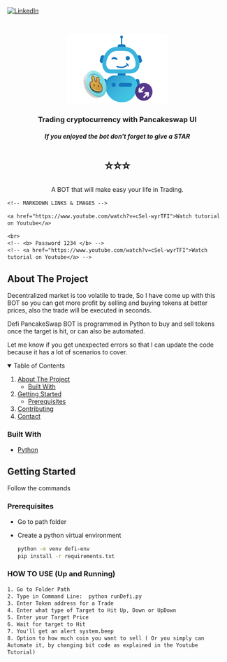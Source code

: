 [![LinkedIn][linkedin-shield]][linkedin-url]


<!-- PROJECT LOGO -->
<br />
<p align="center">
  <a href="https://github.com/ZainAchak/DeFi_PanCakeSwapBot">
    <img src="images/Defi_PancakeBot.png" alt="Logo" width="230" height="160">
  </a>

  <h3 align="center">Trading cryptocurrency with Pancakeswap UI</h3>
  <h5 align="center"> If you enjoyed the bot don't forget to give a STAR</h5> <h1 align="center">⭐️⭐️⭐️</h1> 
  <p align="center">
    A BOT that will make easy your life in Trading.
    <br />
 

    <!-- MARKDOWN LINKS & IMAGES -->
[contributors-shield]: https://img.shields.io/github/contributors/othneildrew/Best-README-Template.svg?style=for-the-badge
[contributors-url]: https://github.com/othneildrew/Best-README-Template/graphs/contributors
[forks-shield]: https://img.shields.io/github/forks/othneildrew/Best-README-Template.svg?style=for-the-badge
[forks-url]: https://github.com/othneildrew/Best-README-Template/network/members
[stars-shield]: https://img.shields.io/github/stars/othneildrew/Best-README-Template.svg?style=for-the-badge
[stars-url]: https://github.com/othneildrew/Best-README-Template/stargazers
[issues-shield]: https://img.shields.io/github/issues/othneildrew/Best-README-Template.svg?style=for-the-badge
[issues-url]: https://github.com/othneildrew/Best-README-Template/issues
[license-shield]: https://img.shields.io/github/license/othneildrew/Best-README-Template.svg?style=for-the-badge
[license-url]: https://github.com/othneildrew/Best-README-Template/blob/master/LICENSE.txt
[linkedin-shield]: https://img.shields.io/badge/-LinkedIn-black.svg?style=for-the-badge&logo=linkedin&colorB=555
[linkedin-url]: https://www.linkedin.com/in/zain-ullah-466aa4125/
[product-screenshot]: images/screenshot.png


    <a href="https://www.youtube.com/watch?v=cSel-wyrTFI">Watch tutorial on Youtube</a>
   <!-- <a href="https://www.dailymotion.com/video/k4eas3yz9wFXruxd3aG">Watch tutorial Link 1</a><br> -->
   <!-- <a href="https://vimeo.com/604882001">Watch tutorial Link 2</a> -->
    <br>
    <!-- <b> Password 1234 </b> -->
    <!-- <a href="https://www.youtube.com/watch?v=cSel-wyrTFI">Watch tutorial on Youtube</a> -->
  </p>
</p>


<!-- ABOUT THE PROJECT -->
## About The Project

Decentralized market is too volatile to trade, So I have come up with this BOT so you can get more profit by selling and buying tokens at better prices, also the trade will be executed in seconds.

Defi PancakeSwap BOT is programmed in Python to buy and sell tokens once the target is hit, or can also be automated.

Let me know if you get unexpected errors so that I can update the code because it has a lot of scenarios to cover.


<!-- TABLE OF CONTENTS -->
<details open="open">
  <summary>Table of Contents</summary>
  <ol>
    <li>
      <a href="#about-the-project">About The Project</a>
      <ul>
        <li><a href="#built-with">Built With</a></li>
      </ul>
    </li>
    <li>
      <a href="#getting-started">Getting Started</a>
      <ul>
        <li><a href="#prerequisites">Prerequisites</a></li>
      </ul>
    </li>
    <li><a href="#contributing">Contributing</a></li>
    <li><a href="#contact">Contact</a></li>
  </ol>
</details>






### Built With

* [Python](https://www.python.org/)



<!-- GETTING STARTED -->
## Getting Started

Follow the commands

### Prerequisites
* Go to path folder

* Create a python virtual environment
  ```sh
  python -m venv defi-env
  pip install -r requirements.txt
  ```

### HOW TO USE (Up and Running)
```
1. Go to Folder Path
2. Type in Command Line:  python runDefi.py
3. Enter Token address for a Trade
4. Enter what type of Target to Hit Up, Down or UpDown
5. Enter your Target Price
6. Wait for target to Hit
7. You'll get an alert system.beep
8. Option to how much coin you want to sell ( Or you simply can Automate it, by changing bit code as explained in the Youtube Tutorial)
```


<!-- #### If you enjoyed the bot do give a Star ⭐️ :) -->


